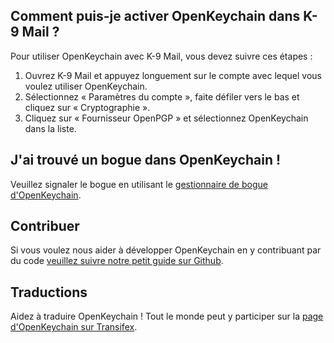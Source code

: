 
## Comment puis-je activer OpenKeychain dans K-9 Mail ?
Pour utiliser OpenKeychain avec K-9 Mail, vous devez suivre ces étapes :
  1. Ouvrez K-9 Mail et appuyez longuement sur le compte avec lequel vous voulez utiliser OpenKeychain. 
  2. Sélectionnez « Paramètres du compte », faite défiler vers le bas et cliquez sur « Cryptographie ».
  3. Cliquez sur « Fournisseur OpenPGP » et sélectionnez OpenKeychain dans la liste.

## J'ai trouvé un bogue dans OpenKeychain !
Veuillez signaler le bogue en utilisant le [gestionnaire de bogue d'OpenKeychain](https://github.com/openpgp-keychain/openpgp-keychain/issues).

## Contribuer
Si vous voulez nous aider à développer OpenKeychain en y contribuant par du code [veuillez suivre notre petit guide sur Github](https://github.com/openpgp-keychain/openpgp-keychain#contribute-code).

## Traductions
Aidez à traduire OpenKeychain ! Tout le monde peut y participer sur la [page d'OpenKeychain sur Transifex](https://www.transifex.com/projects/p/open-keychain/).